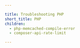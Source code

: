 ```yaml
---

title: Troubleshooting PHP
short_title: PHP
children:
  - php-memcached-compile-error
  - composer-api-rate-limit

---
```

